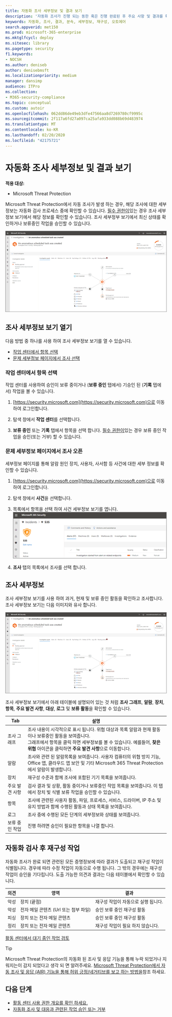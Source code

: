 ```yaml
---
title: 자동화 조사 세부정보 및 결과 보기
description: '자동화 조사가 진행 되는 동한 혹은 진행 완료된 후 주요 사항 및 결과를 확인할 수 있습니다. '
keywords: 자동화, 조사, 결과, 분속, 세부정보, 재구성, 오토에어
search.appverid: met150
ms.prod: microsoft-365-enterprise
ms.mktglfcycl: deploy
ms.sitesec: library
ms.pagetype: security
f1.keywords:
- NOCSH
ms.author: deniseb
author: denisebmsft
ms.localizationpriority: medium
manager: dansimp
audience: ITPro
ms.collection:
- M365-security-compliance
ms.topic: conceptual
ms.custom: autoir
ms.openlocfilehash: 062dd86de49eb3dfe47566aa8d7269780cf9995c
ms.sourcegitcommit: 2f117a6fd27a097ca25afa933dd088b69d483974
ms.translationtype: MT
ms.contentlocale: ko-KR
ms.lasthandoff: 02/20/2020
ms.locfileid: "42175721"
---
```

# <a name="view-the-details-and-results-of-an-automated-investigation"></a>자동화 조사 세부정보 및 결과 보기

**적용 대상:**
- Microsoft Threat Protection

Microsoft Threat Protection에서 자동 조사가 발생 하는 경우, 해당 조사에 대한 세부 정보는 자동화 검사 프로세스 중에 확인할 수 있습니다. [필수 권한이](mtp-action-center.md#required-permissions-for-action-center-tasks)있는 경우 조사 세부 정보 보기에서 해당 정보를 확인할 수 있습니다.  조사 세부정부 보기에서 최신 상태를 확인하거나 보류중인 작업을 승인할 수 있습니다. 

![조사 세부정보](../../media/mtp-air-investdetails.png)

## <a name="open-the-investigation-details-view"></a>조사 세부정보 보기 열기 

다음 방법 중 하나를 사용 하여 조사 세부정보 보기를 열 수 있습니다.
- [작업 센터에서 항목 선택](#select-an-item-in-the-action-center)
- [문제 세부정보 페이지에서 조사 선택](#open-an-investigation-from-an-incident-details-page)

### <a name="select-an-item-in-the-action-center"></a>작업 센터에서 항목 선택

작업 센터를 사용하여 승인이 보류 중이거나 (**보류 중인** 탭에서) 기승인 된 (**기록** 탭에서) 작업을 볼 수 있습니다. 

1. [https://security.microsoft.com](https://security.microsoft.com)으로 이동하여 로그인합니다. 

2. 탐색 창에서 **작업 센터**를 선택합니다. 

3. **보류 중인** 또는 **기록** 탭에서 항목을 선택 합니다. [필수 권한이](mtp-action-center.md#required-permissions-for-action-center-tasks)있는 경우 보류 중인 작업을 승인(또는 거부) 할 수 있습니다.

### <a name="open-an-investigation-from-an-incident-details-page"></a>문제 세부정보 페이지에서 조사 오픈 

세부정보 페이지를 통해 알람 원인 장치, 사용자, 사서함 등 사건에 대한 세부 정보를 확인할 수 있습니다. 

1. [https://security.microsoft.com](https://security.microsoft.com)으로 이동하여 로그인합니다. 

2. 탐색 창에서 **사건**을 선택합니다. 

3. 목록에서 항목을 선택 하여 사건 세부정보 보기를 엽니다.<br/>![사건 세부 정보](../../media/mtp-incidentdetails-tabs.png)

4. **조사** 탭의 목록에서 조사를 선택 합니다.

## <a name="investigation-details"></a>조사 세부정보

조사 세부정보 보기를 사용 하여 과거, 현재 및 보류 중인 활동을 확인하고 조사합니다. 조사 세부정보 보기는 다음 이미지와 유사 합니다.

![조사 세부정보](../../media/mtp-air-investdetails.png)

조사 세부정보 보기에서 아래 테이블에 설명되어 있는 것 처럼 **조사 그래프**, **알람**, **장치**, **항목**, **주요 발견 사항**, **대상**, **로그** 및 **보류 활동**을 확인할 수 있습니다. 

|Tab    |설명 |
|--------|--------|
|조사 그래프    |조사 내용이 시각적으로 표시 됩니다. 위협 대상과 목록 알람과 현재 활동이나 보류중인 활동을 보여줍니다. <br/>그래프에서 항목을 클릭 하면 세부정보를 볼 수 있습니다. 예를들어, **찾은 위협** 아이콘을 클릭하면 **주요 발견 사항**으로 이동합니다.  |
|알람 |조사와 관련 된 알람목록을 보여줍니다.  사용자 컴퓨터의 위협 방지 기능, Office 앱, 클라우드 앱 보안 및 기타 Microsoft 365 Threat Protection에서 알람이 발생합니다. |
|장치|재구성 수준과 함께 조사에 포함된 기기 목록을 보여줍니다. |
|주요 발견 사항   |검사 결과 및 상황, 활동 중이거나 보류중인 작업 목록을 보여줍니다.  이 탭에서 장치 빛 식별 보류 작업을 승인할 수 있습니다. |
|항목   |조사에 관련된 사용자 활동, 파일, 프로세스, 서비스, 드라이버, IP 주소 및 유지 방법과 함께 수행된 활동과 상태 목록을 보여줍니다. |
|로그    |조사 중에 수행된 모든 단계의 세부정보와 상태를 보여줍니다. |
|보류 중인 작업    |진행 하려면 승인이 필요한 항목을 나열 합니다.|

## <a name="remediation-actions-following-automated-investigation"></a>자동화 검사 후 재구성 작업

자동화 조사가 완료 되면 관련된 모든 증명정보에 따라 결과가 도출되고 재구성 작업이 식별됩니다.   경우에 따라 수정 작업이 자동으로 수행 됩니다. 그 밖의 경우에는 재구성 작업이 승인을 기다립니다. 도출 가능한 의견과 결과는 다음 테이블에서 확인할 수 있습니다. 

|의견    |영역   |결과|
|------|------|------|
|악성  |장치 (끝점)    |재구성 작업이 자동으로 실행 됩니다.|
|악성  |전자 메일 콘텐츠 (Url 또는 첨부 파일) | 승인 보류 중인 재구성 활동 |
|피싱 |장치 또는 전자 메일 콘텐츠 |승인 보류 중인 재구성 활동 |
|정리  |장치 또는 전자 메일 콘텐츠   |재구성 작업이 필요 하지 않습니다.|

[활동 센터에서 대기 중인 작업 검토](mtp-autoir-actions.md#review-a-pending-action-in-the-action-center)

> [!TIP]
> Microsoft Threat Protection의 자동화 된 조사 및 응답 기능을 통해 누락 되었거나 지워지는이 감지 되었다고 생각 되 면 알려주세요. [Microsoft Threat Protection에서 자동 조사 및 응답 (AIR) 기능을 통해 허위 긍정/네거티브를 보고 하는 방법을](mtp-autoir-report-false-positives-negatives.md)참조 하세요.

## <a name="next-steps"></a>다음 단계

- [활동 센터 사용 권한 개요를 확인 하세요.](mtp-action-center.md#required-permissions-for-action-center-tasks)
- [자동화 조사 및 대응과 관련된 작업 승인 또는 거부](mtp-autoir-actions.md)

